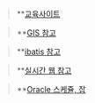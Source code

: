 
>**[교육사이트](http://tcpschool.com/)

>**[GIS 참고](https://m.blog.naver.com/PostView.nhn?blogId=racoon_z&logNo=221007986770&proxyReferer=https%3A%2F%2Fwww.google.com%2F
)

>**[ibatis 참고](https://ibatis.apache.org/docs/java/pdf/iBATIS-SqlMaps-2_ko.pdf)

>**[실시간 웹 참고](https://woowabros.github.io/woowabros/2017/09/12/realtime-service.html)

>**[Oracle 스케쥴, 잡](https://goddaehee.tistory.com/50)
